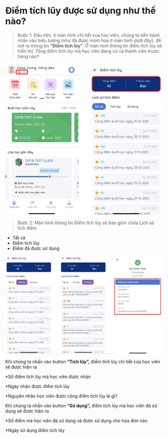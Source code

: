 # Điểm tích lũy được sử dụng như thế nào?

> Bước 1: Đầu tiên, ở màn hình chi tiết của học viên, chúng ta tiến hành nhấn vào biểu tượng  (như đã được minh họa ở màn hình dưới đây), để mở ra thông tin **“Điểm tích lũy”**. Ở màn hình thông tin điểm tích lũy sẽ hiển thị: Tổng điểm tích lũy mà học viên đang có và thành viên thuộc hàng nào?

![](<../../.gitbook/assets/image (124) (1).png>)

> Bước 2: Màn hình thông tin Điểm tích lũy sẽ bao gồm chứa Lịch sử tích điểm

* Tất cả
* Điểm tích lũy
* Điểm đã được sử dụng

![](<../../.gitbook/assets/image (123) (1).png>)

Khi chúng ta nhấn vào button **“Tích lũy”,** điểm tích lũy chi tiết của học viên sẽ được hiện ra

\*Số điểm tích lũy mà học viên được nhận

\*Ngày nhận được điểm tích lũy

\*Nguyên nhân học viên được cộng điểm tích lũy là gì?

Khi chúng ta nhấn vào button **“Sử dụng”,** điểm tích lũy mà học viên đã sử dụng sẽ được hiện ra

&#x20;\*Số điểm mà học viên đã sử dụng và được sử dụng cho hóa đơn nào

&#x20;\*Ngày sử dụng điểm tích lũy
